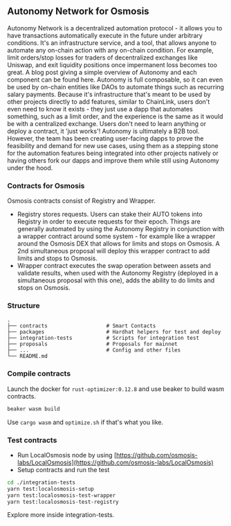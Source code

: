 ## Autonomy Network for Osmosis

Autonomy Network is a decentralized automation protocol - it allows you to have transactions automatically execute in the future under arbitrary conditions.
It's an infrastructure service, and a tool, that allows anyone to automate any on-chain action with any on-chain condition. For example, limit orders/stop losses for traders of decentralized exchanges like Uniswap, and exit liquidity positions once impermanent loss becomes too great. A blog post giving a simple overview of Autonomy and each component can be found here. Autonomy is full composable, so it can even be used by on-chain entities like DAOs to automate things such as recurring salary payments. Because it's infrastructure that's meant to be used by other projects directly to add features, similar to ChainLink, users don't even need to know it exists - they just use a dapp that automates something, such as a limit order, and the experience is the same as it would be with a centralized exchange. Users don't need to learn anything or deploy a contract, it 'just works'!
Autonomy is ultimately a B2B tool. However, the team has been creating user-facing dapps to prove the feasibility and demand for new use cases, using them as a stepping stone for the automation features being integrated into other projects natively or having others fork our dapps and improve them while still using Autonomy under the hood.

### Contracts for Osmosis

Osmosis contracts consist of Registry and Wrapper.

- Registry stores requests. Users can stake their AUTO tokens into Registry in order to execute requests for their epoch. Things are generally automated by using the Autonomy Registry in conjunction with a wrapper contract around some system - for example like a wrapper around the Osmosis DEX that allows for limits and stops on Osmosis. A 2nd simultaneous proposal will deploy this wrapper contract to add limits and stops to Osmosis.
- Wrapper contract executes the swap operation between assets and validate results, when used with the Autonomy Registry (deployed in a simultaneous proposal with this one), adds the ability to do limits and stops on Osmosis.

### Structure

    .
    ├── contracts                   # Smart Contacts
    ├── packages                    # Hardhat helpers for test and deploy
    ├── integration-tests           # Scripts for integration test
    ├── proposals                   # Proposals for mainnet
    ├── ...                         # Config and other files
    └── README.md

### Compile contracts

Launch the docker for `rust-optimizer:0.12.8` and use beaker to build wasm contracts.

```bash
beaker wasm build
```

Use `cargo wasm` and `optimize.sh` if that's what you like.

### Test contracts

- Run LocalOsmosis node by using [https://github.com/osmosis-labs/LocalOsmosis](https://github.com/osmosis-labs/LocalOsmosis)
- Setup contracts and run the test

```bash
cd ./integration-tests
yarn test:localosmosis-setup
yarn test:localosmosis-test-wrapper
yarn test:localosmosis-test-registry
```

Explore more inside integration-tests.
